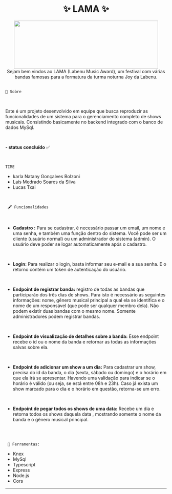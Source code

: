 <h1 align = "center"> ✨ LAMA  ✨ </h1 >   

  


<div align = "center">
<img src="https://user-images.githubusercontent.com/31759644/178175911-5328d197-5705-4b41-be8b-1b64532b1282.png"  width="450" height="150" /> 
</div>
<div align = "center">Sejam bem vindos ao LAMA (Labenu Music Award), um festival  com várias bandas famosas para a formatura da turma noturna Joy  da Labenu. </div>

</br>

    🚨 Sobre 
</br>

Este é um projeto desenvolvido em equipe  que busca reproduzir as  funcionalidades de um sistema para o gerenciamento completo de shows musicais. Consistindo basicamente no backend integrado com o banco de dados MySql. 

</BR>

**- status concluído** ✅

</BR>


    TIME
</div>
      
-  karla Natany Gonçalves Bolzoni
-  Laís Medrado Soares da Silva
- Lucas Txai
     
</BR>
 

     🖋 Funcionalidades

</BR>

-  **Cadastro :**  Para se cadastrar, é necessário passar um email, um nome e uma senha, e também uma função dentro do sistema. Você pode ser um cliente (usuário normal) ou um administrador do sistema (admin). O usuário deve poder se logar automaticamente após o cadastro. 
</BR>

-  **Login:** Para realizar o login, basta informar seu e-mail e a sua senha. E o retorno contém  um token de autenticação do usuário.
</BR>

-  **Endpoint de registrar banda:** registro de  todas as bandas que participarão dos três dias de shows. Para isto é necessário as seguintes informações: nome, gênero musical principal a qual ela se identifica e o nome de um responsável (que pode ser qualquer membro dela). Não podem existir duas bandas com o mesmo nome. Somente administradores podem registrar bandas.
</BR>

- **Endpoint de visualização de detalhes sobre a banda:** Esse endpoint recebe  o id ou o nome da banda e retornar as todas as informações salvas sobre ela.
</BR>

- **Endpoint de adicionar um show a um dia:**  Para cadastrar um show, precisa do id da banda, o dia (sexta, sábado ou domingo) e o horário em que ela irá se apresentar. Havendo uma validação para indicar se o horário é válido (ou seja, se está entre 08h e 23h). Caso já exista um show marcado para o dia e o horário em questão, retorna-se  um erro. </BR>
</BR>

- **Endpoint de pegar todos os shows de uma data:**  Recebe um dia e retorna todos os shows daquela data , mostrando somente o nome da banda e o gênero musical principal. 



</BR>
 </BR>  

     🔧 Ferramentas:



- Knex
- MySql
- Typescript
- Express
- Node.js 
- Cors


___
